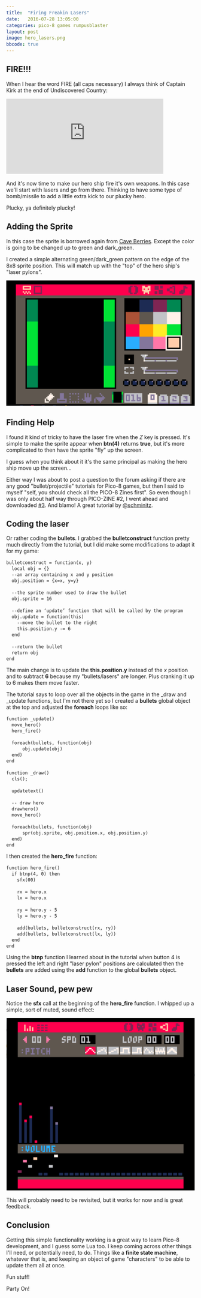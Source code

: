 ```yaml
---
title:  "Firing Freakin Lasers"
date:   2016-07-28 13:05:00
categories: pico-8 games rumpusblaster
layout: post
image: hero_lasers.png
bbcode: true
---
```


## FIRE!!!

When I hear the word FIRE (all caps necessary) I always think of Captain Kirk at the end of Undiscovered Country:

<iframe width="420" height="200" src="https://www.youtube.com/embed/txVh2QgRmHs" frameborder="0" allowfullscreen></iframe>

And it's now time to make our hero ship fire it's own weapons.  In this case we'll start with lasers and go from there.  Thinking to have some type of bomb/missile to add a little extra kick to our plucky hero.

Plucky, ya definitely plucky!

<!--more-->

## Adding the Sprite

In this case the sprite is borrowed again from [Cave Berries](http://www.lexaloffle.com/bbs/?tid=1834).  Except the color is going to be changed up to green and dark_green.

I created a simple alternating green/dark_green pattern on the edge of the 8x8 sprite position.  This will match up with the "top" of the hero ship's "laser pylons".

![](/img/laser_sprite.png)

## Finding Help

I found it kind of tricky to have the laser fire when the *Z* key is pressed.  It's simple to make the sprite appear when **btn(4)** returns **true**, but it's more complicated to then have the sprite "fly" up the screen.

I guess when you think about it it's the same principal as making the hero ship move up the screen...

Either way I was about to post a question to the forum asking if there are any good "bullet/projectile" tutorials for Pico-8 games, but then I said to myself "self, you should check all the PICO-8 Zines first".  So even though I was only about half way through PICO-ZINE #2, I went ahead and downloaded [#3](https://sectordub.itch.io/pico-8-fanzine-3).  And blamo! A great tutorial by [@schminitz](http://hauntedtie.be/).

## Coding the laser

Or rather coding the **bullets**.  I grabbed the **bulletconstruct** function pretty much directly from the tutorial, but I did make some modifications to adapt it for my game:

```
bulletconstruct = function(x, y)
  local obj = {}
  --an array containing x and y position
  obj.position = {x=x, y=y}

  --the sprite number used to draw the bullet
  obj.sprite = 16

  --define an ‘update’ function that will be called by the program
  obj.update = function(this)
    --move the bullet to the right
    this.position.y -= 6
  end

  --return the bullet
  return obj
end
```

The main change is to update the **this.position.y** instead of the *x* position and to subtract **6** because my "bullets/lasers" are longer.  Plus cranking it up to 6 makes them move faster.

The tutorial says to loop over all the objects in the game in the _draw and _update functions, but I'm not there yet so I created a **bullets** global object at the top and adjusted the **foreach** loops like so:

```
function _update()
  move_hero()
  hero_fire()

  foreach(bullets, function(obj)
      obj.update(obj)
  end)
end

function _draw()
  cls();

  updatetext()

  -- draw hero
  drawhero()
  move_hero()

  foreach(bullets, function(obj)
      spr(obj.sprite, obj.position.x, obj.position.y)
  end)
end
```

I then created the **hero_fire** function:

```
function hero_fire()
  if btnp(4, 0) then
    sfx(00)

    rx = hero.x
    lx = hero.x

    ry = hero.y - 5
    ly = hero.y - 5

    add(bullets, bulletconstruct(rx, ry))
    add(bullets, bulletconstruct(lx, ly))
  end
end
```

Using the **btnp** function I learned about in the tutorial when button 4 is pressed the left and right "laser pylon" positions are calculated then the **bullets** are added using the **add** function to the global **bullets** object.

## Laser Sound, pew pew

Notice the **sfx** call at the beginning of the **hero_fire** function.  I whipped up a simple, sort of muted, sound effect:

![](/img/hero_laser_sfx.png)

This will probably need to be revisited, but it works for now and is great feedback.

## Conclusion

Getting this simple functionality working is a great way to learn Pico-8 development, and I guess some Lua too.  I keep coming across other things I'll need, or potentially need, to do.  Things like a **finite state machine**, whatever that is, and keeping an object of game "characters" to be able to update them all at once.

Fun stuff!

Party On!
